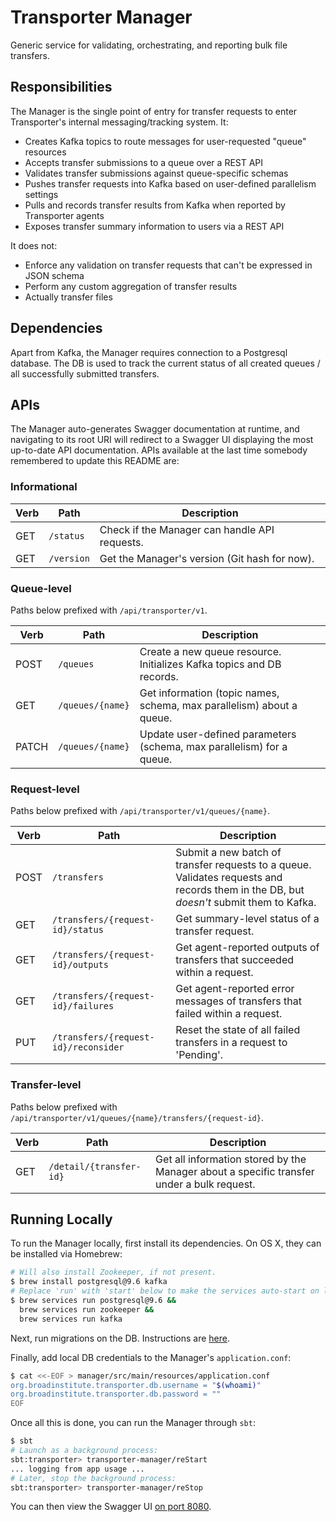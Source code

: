 # Transporter Manager
Generic service for validating, orchestrating, and reporting bulk file transfers.

## Responsibilities
The Manager is the single point of entry for transfer requests to enter Transporter's
internal messaging/tracking system. It:
* Creates Kafka topics to route messages for user-requested "queue" resources
* Accepts transfer submissions to a queue over a REST API
* Validates transfer submissions against queue-specific schemas
* Pushes transfer requests into Kafka based on user-defined parallelism settings
* Pulls and records transfer results from Kafka when reported by Transporter agents
* Exposes transfer summary information to users via a REST API

It does not:
* Enforce any validation on transfer requests that can't be expressed in JSON schema
* Perform any custom aggregation of transfer results
* Actually transfer files

## Dependencies
Apart from Kafka, the Manager requires connection to a Postgresql database. The DB is
used to track the current status of all created queues / all successfully submitted transfers.

## APIs
The Manager auto-generates Swagger documentation at runtime, and navigating to its root URI
will redirect to a Swagger UI displaying the most up-to-date API documentation. APIs available
at the last time somebody remembered to update this README are:

### Informational
| Verb | Path | Description |
| ---- | ---- | ----------- |
| GET | `/status` | Check if the Manager can handle API requests. |
| GET | `/version` | Get the Manager's version (Git hash for now). |

### Queue-level
Paths below prefixed with `/api/transporter/v1`.

| Verb | Path | Description |
| ---- | ---- | ----------- |
| POST | `/queues` | Create a new queue resource. Initializes Kafka topics and DB records. |
| GET | `/queues/{name}` | Get information (topic names, schema, max parallelism) about a queue. |
| PATCH | `/queues/{name}` | Update user-defined parameters (schema, max parallelism) for a queue. |

### Request-level
Paths below prefixed with `/api/transporter/v1/queues/{name}`.

| Verb | Path | Description |
| ---- | ---- | ----------- |
| POST | `/transfers` | Submit a new batch of transfer requests to a queue. Validates requests and records them in the DB, but _doesn't_ submit them to Kafka. |
| GET | `/transfers/{request-id}/status` | Get summary-level status of a transfer request. |
| GET | `/transfers/{request-id}/outputs` | Get agent-reported outputs of transfers that succeeded within a request. |
| GET | `/transfers/{request-id}/failures` | Get agent-reported error messages of transfers that failed within a request. |
| PUT | `/transfers/{request-id}/reconsider` | Reset the state of all failed transfers in a request to 'Pending'. |

### Transfer-level
Paths below prefixed with `/api/transporter/v1/queues/{name}/transfers/{request-id}`.

| Verb | Path | Description |
| ---- | ---- | ----------- |
| GET | `/detail/{transfer-id}` | Get all information stored by the Manager about a specific transfer under a bulk request. |

## Running Locally
To run the Manager locally, first install its dependencies. On OS X, they can be installed via Homebrew:
```bash
# Will also install Zookeeper, if not present.
$ brew install postgresql@9.6 kafka
# Replace 'run' with 'start' below to make the services auto-start on login:
$ brew services run postgresql@9.6 &&
  brew services run zookeeper &&
  brew services run kafka
```

Next, run migrations on the DB. Instructions are [here](db-migrations/README.md).

Finally, add local DB credentials to the Manager's `application.conf`:
```bash
$ cat <<-EOF > manager/src/main/resources/application.conf
org.broadinstitute.transporter.db.username = "$(whoami)"
org.broadinstitute.transporter.db.password = ""
EOF
```

Once all this is done, you can run the Manager through `sbt`:
```bash
$ sbt
# Launch as a background process:
sbt:transporter> transporter-manager/reStart
... logging from app usage ...
# Later, stop the background process:
sbt:transporter> transporter-manager/reStop
```

You can then view the Swagger UI [on port 8080](http://localhost:8080).
